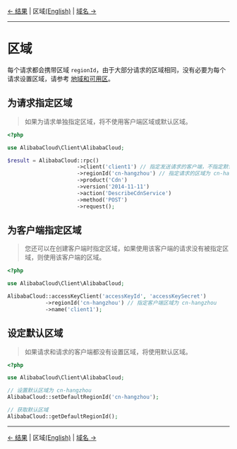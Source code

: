 [← 结果](/docs/zh-CN/4-Result.md) | 区域[(English)](/docs/en-US/5-Region.md) | [域名 →](/docs/zh-CN/6-Host.md)
***

# 区域
每个请求都会携带区域 `regionId`，由于大部分请求的区域相同，没有必要为每个请求设置区域，请参考 [地域和可用区][regions]。

## 为请求指定区域
> 如果为请求单独指定区域，将不使用客户端区域或默认区域。
```php
<?php

use AlibabaCloud\Client\AlibabaCloud;

$result = AlibabaCloud::rpc()
                      ->client('client1') // 指定发送请求的客户端，不指定默认使用默认客户端
                      ->regionId('cn-hangzhou') // 指定请求的区域为 cn-hangzhou
                      ->product('Cdn')
                      ->version('2014-11-11')
                      ->action('DescribeCdnService')
                      ->method('POST')
                      ->request();
```

## 为客户端指定区域
> 您还可以在创建客户端时指定区域，如果使用该客户端的请求没有被指定区域，则使用该客户端的区域。
```php
<?php

use AlibabaCloud\Client\AlibabaCloud;

AlibabaCloud::accessKeyClient('accessKeyId', 'accessKeySecret')
            ->regionId('cn-hangzhou') // 指定客户端区域为 cn-hangzhou
            ->name('client1');
```

## 设定默认区域
> 如果请求和请求的客户端都没有设置区域，将使用默认区域。
```php
<?php

use AlibabaCloud\Client\AlibabaCloud;

// 设置默认区域为 cn-hangzhou
AlibabaCloud::setDefaultRegionId('cn-hangzhou');

// 获取默认区域
AlibabaCloud::getDefaultRegionId();
```

***
[← 结果](/docs/zh-CN/4-Result.md) | 区域[(English)](/docs/en-US/5-Region.md) | [域名 →](/docs/zh-CN/6-Host.md)

[regions]: https://help.aliyun.com/document_detail/40654.html
